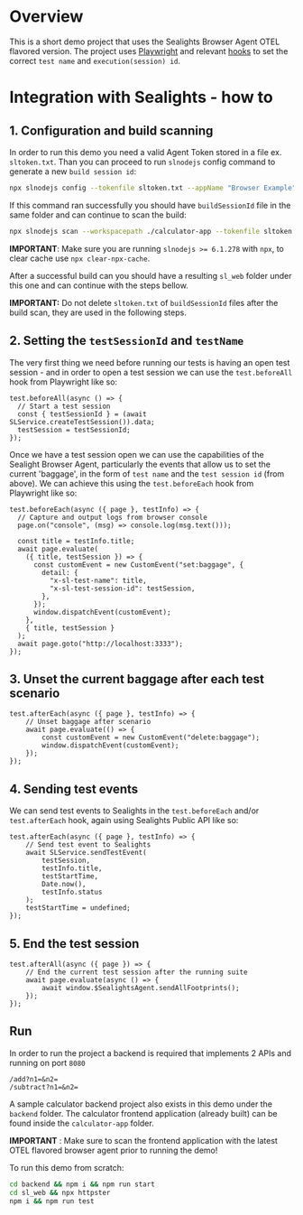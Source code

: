 # Overview
This is a short demo project that uses the Sealights Browser Agent OTEL flavored version.
The project uses [Playwright](https://playwright.dev/) and relevant 
[hooks](https://playwright.dev/docs/writing-tests#using-test-hooks) to set the 
correct `test name` and `execution(session) id`.

# Integration with Sealights - how to

## 1. Configuration and build scanning
In order to run this demo you need a valid Agent Token stored in a file ex. `sltoken.txt`.
Than you can proceed to run `slnodejs` config command to generate a new `build session id`:
```bash
npx slnodejs config --tokenfile sltoken.txt --appName "Browser Example" --branch "master" --build 1.0.0
```
If this command ran successfully you should have `buildSessionId` file in the same folder and can continue to scan the build:
```bash
npx slnodejs scan --workspacepath ./calculator-app --tokenfile sltoken.txt --buildsessionidfile buildSessionId --scm none --instrumentForBrowsers --enableOpenTelemetry --outputpath "sl_web"
```
**IMPORTANT**: Make sure you are running `slnodejs >= 6.1.278` with `npx`, to clear cache use `npx clear-npx-cache`.

After a successful build can you should have a resulting `sl_web` folder under this one and can continue with the steps bellow.

**IMPORTANT:** Do not delete `sltoken.txt` of `buildSessionId` files after the build scan, they are used in the following steps.

## 2. Setting the `testSessionId` and `testName`
The very first thing we need before running our tests is having an open test session -
and in order to open a test session we can use the `test.beforeAll` hook from Playwright like so:
```ecmascript 6
test.beforeAll(async () => {
  // Start a test session
  const { testSessionId } = (await SLService.createTestSession()).data;
  testSession = testSessionId;
});
```
Once we have a test session open we can use the capabilities of the Sealight Browser Agent, particularly the events
that allow us to set the current 'baggage', in the form of `test name` and the `test session id` (from above).
We can achieve this using the `test.beforeEach` hook from Playwright like so:

```ecmascript6
test.beforeEach(async ({ page }, testInfo) => {
  // Capture and output logs from browser console
  page.on("console", (msg) => console.log(msg.text()));

  const title = testInfo.title;
  await page.evaluate(
    ({ title, testSession }) => {
      const customEvent = new CustomEvent("set:baggage", {
        detail: {
          "x-sl-test-name": title,
          "x-sl-test-session-id": testSession,
        },
      });
      window.dispatchEvent(customEvent);
    },
    { title, testSession }
  );
  await page.goto("http://localhost:3333");
});
```

## 3. Unset the current baggage after each test scenario
```ecmascript 6
test.afterEach(async ({ page }, testInfo) => {
    // Unset baggage after scenario
    await page.evaluate(() => {
        const customEvent = new CustomEvent("delete:baggage");
        window.dispatchEvent(customEvent);
    });
});
```

## 4. Sending test events
We can send test events to Sealights in the `test.beforeEach` and/or `test.afterEach` hook, again using Sealights Public API like so:
```ecmascript 6
test.afterEach(async ({ page }, testInfo) => {
    // Send test event to Sealights
    await SLService.sendTestEvent(
        testSession,
        testInfo.title,
        testStartTime,
        Date.now(),
        testInfo.status
    );
    testStartTime = undefined;
});
```

## 5. End the test session
```ecmascript 6
test.afterAll(async ({ page }) => {
    // End the current test session after the running suite
    await page.evaluate(async () => {
        await window.$SealightsAgent.sendAllFootprints();
    });
});
```

## Run
In order to run the project a backend is required that implements 2 APIs and running on port `8080`
```
/add?n1=&n2=
/subtract?n1=&n2=
```

A sample calculator backend project also exists in this demo under the `backend` folder. The calculator
frontend application (already built) can be found inside the `calculator-app` folder.

**IMPORTANT** : Make sure to scan the frontend application with the latest OTEL flavored browser agent prior to running the demo!

To run this demo from scratch:
```bash
cd backend && npm i && npm run start
cd sl_web && npx httpster
npm i && npm run test
```